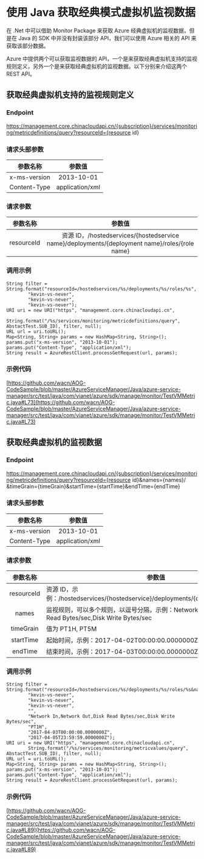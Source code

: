<properties
    pageTitle="使用 Java 获取经典模式虚拟机监视数据"
    description="如何通过 Java 获取经典模式虚拟机监视数据"
    service=""
    resource="virtualmachines"
    authors="Chen Rui"
    displayOrder=""
    selfHelpType=""
    supportTopicIds=""
    productPesIds=""
    resourceTags="Sample Code, Virtual Machines, Classic, Java, REST API, Monitor"
    cloudEnvironments="MoonCake" />
<tags
    ms.service="sample-code-aog"
    ms.date=""
    wacn.date="04/18/2017" />

# 使用 Java 获取经典模式虚拟机监视数据

在 .Net 中可以借助 Monitor Package 来获取 Azure 经典虚拟机的监视数据，但是在 Java 的 SDK 中并没有封装该部分 API，我们可以使用 Azure 相关的 API 来获取该部分数据。

Azure 中提供两个可以获取监视数据的 API，一个是来获取经典虚拟机支持的监视规则定义，另外一个是来获取经典虚拟机的监视数据。以下分别来介绍这两个 REST API。


## 获取经典虚拟机支持的监视规则定义

### Endpoint

https://management.core.chinacloudapi.cn/{subscription}/services/monitoring/metricdefinitions/query?resourceId={resource id}

### 请求头部参数

| 参数名称 | 参数值 |
|:------------:|:----------:|
| x-ms-version | 2013-10-01 |
| Content-Type | application/xml |

### 请求参数

| 参数名称 | 参数值 |
|:------------:|:----------:|
| resourceId | 资源 ID，/hostedservices/{hostedservice name}/deployments/{deployment name}/roles/{role name} |

### 调用示例

    String filter =  String.format("resourceId=/hostedservices/%s/deployments/%s/roles/%s",
            "kevin-vs-never",
            "kevin-vs-never",
            "kevin-vs-never");
    URI uri = new URI("https", "management.core.chinacloudapi.cn",
            String.format("/%s/services/monitoring/metricdefinitions/query", AbstactTest.SUB_ID), filter, null);
    URL url = uri.toURL();
    Map<String, String> params = new HashMap<String, String>();
    params.put("x-ms-version", "2013-10-01");
    params.put("Content-Type", "application/xml");
    String result = AzureRestClient.processGetRequest(url, params);
### 示例代码

[https://github.com/wacn/AOG-CodeSample/blob/master/AzureServiceManager/Java/azure-service-manager/src/test/java/com/vianet/azure/sdk/manage/monitor/TestVMMetric.java#L73](https://github.com/wacn/AOG-CodeSample/blob/master/AzureServiceManager/Java/azure-service-manager/src/test/java/com/vianet/azure/sdk/manage/monitor/TestVMMetric.java#L73)

## 获取经典虚拟机的监视数据

### Endpoint

https://management.core.chinacloudapi.cn/{subscription}/services/monitoring/metricdefinitions/query?resourceId={resource id}&names={names}/ &timeGrain={timeGrain}&startTime={startTime}&endTime={endTime}

### 请求头部参数

| 参数名称 | 参数值 |
|:------------:|:----------:|
| x-ms-version | 2013-10-01 |
| Content-Type | application/xml |

### 请求参数

| 参数名称 | 参数值 |
|:------------:|----------|
| resourceId | 资源 ID，示例：/hostedservices/{hostedservice}/deployments/{deployment}/roles/{role} |
| names | 监视规则，可以多个规则，以逗号分隔，示例：Network In,Network Out,Disk Read Bytes/sec,Disk Write Bytes/sec |
| timeGrain | 值为 PT1H, PT5M |
| startTime | 起始时间，示例：2017-04-02T00:00:00.0000000Z |
| endTime | 结束时间，示例：2017-04-03T00:00:00.0000000Z |

### 调用示例

    String filter =  String.format("resourceId=/hostedservices/%s/deployments/%s/roles/%s&namespace=%s&names=%s&timeGrain=%s&startTime=%s&endTime=%s",
            "kevin-vs-never",
            "kevin-vs-never",
            "kevin-vs-never",
            "",
            "Network In,Network Out,Disk Read Bytes/sec,Disk Write Bytes/sec",
            "PT1H",
            "2017-04-03T00:00:00.0000000Z",
            "2017-04-05T23:59:59.0000000Z");
    URI uri = new URI("https", "management.core.chinacloudapi.cn",
            String.format("/%s/services/monitoring/metricvalues/query", AbstactTest.SUB_ID), filter, null);
    URL url = uri.toURL();
    Map<String, String> params = new HashMap<String, String>();
    params.put("x-ms-version", "2013-10-01");
    params.put("Content-Type", "application/xml");
    String result = AzureRestClient.processGetRequest(url, params);

### 示例代码

[https://github.com/wacn/AOG-CodeSample/blob/master/AzureServiceManager/Java/azure-service-manager/src/test/java/com/vianet/azure/sdk/manage/monitor/TestVMMetric.java#L89](https://github.com/wacn/AOG-CodeSample/blob/master/AzureServiceManager/Java/azure-service-manager/src/test/java/com/vianet/azure/sdk/manage/monitor/TestVMMetric.java#L89)
